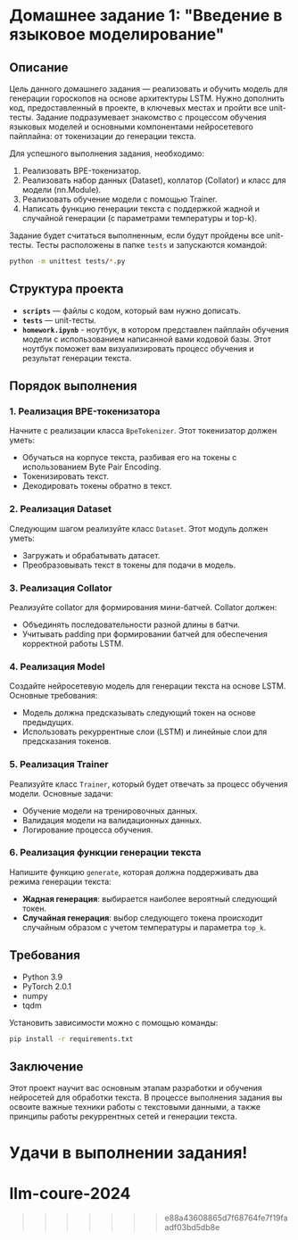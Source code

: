 # Домашнее задание 1: "Введение в языковое моделирование"

## Описание

Цель данного домашнего задания — реализовать и обучить модель для генерации гороскопов на основе архитектуры LSTM. Нужно дополнить код, предоставленный в проекте, в ключевых местах и пройти все unit-тесты. Задание подразумевает знакомство с процессом обучения языковых моделей и основными компонентами нейросетевого пайплайна: от токенизации до генерации текста.

Для успешного выполнения задания, необходимо:

1. Реализовать BPE-токенизатор.
2. Реализовать набор данных (Dataset), коллатор (Collator) и класс для модели (nn.Module).
3. Реализовать обучение модели с помощью Trainer.
4. Написать функцию генерации текста с поддержкой жадной и случайной генерации (с параметрами температуры и top-k).

Задание будет считаться выполненным, если будут пройдены все unit-тесты. Тесты расположены в папке `tests` и запускаются командой:

```bash
python -m unittest tests/*.py
```

## Структура проекта

- **`scripts`** — файлы с кодом, который вам нужно дописать.
- **`tests`** — unit-тесты.
- **`homework.ipynb`** - ноутбук, в котором представлен пайплайн обучения модели с использованием написанной вами кодовой базы. Этот ноутбук поможет вам визуализировать процесс обучения и результат генерации текста.


## Порядок выполнения

### 1. Реализация BPE-токенизатора

Начните с реализации класса `BpeTokenizer`. Этот токенизатор должен уметь:

- Обучаться на корпусе текста, разбивая его на токены с использованием Byte Pair Encoding.
- Токенизировать текст.
- Декодировать токены обратно в текст.

### 2. Реализация Dataset

Следующим шагом реализуйте класс `Dataset`. Этот модуль должен уметь:

- Загружать и обрабатывать датасет.
- Преобразовывать текст в токены для подачи в модель.

### 3. Реализация Collator

Реализуйте collator для формирования мини-батчей. Collator должен:

- Объединять последовательности разной длины в батчи.
- Учитывать padding при формировании батчей для обеспечения корректной работы LSTM.

### 4. Реализация Model

Создайте нейросетевую модель для генерации текста на основе LSTM. Основные требования:

- Модель должна предсказывать следующий токен на основе предыдущих.
- Использовать рекуррентные слои (LSTM) и линейные слои для предсказания токенов.

### 5. Реализация Trainer

Реализуйте класс `Trainer`, который будет отвечать за процесс обучения модели. Основные задачи:

- Обучение модели на тренировочных данных.
- Валидация модели на валидационных данных.
- Логирование процесса обучения.

### 6. Реализация функции генерации текста

Напишите функцию `generate`, которая должна поддерживать два режима генерации текста:

- **Жадная генерация**: выбирается наиболее вероятный следующий токен.
- **Случайная генерация**: выбор следующего токена происходит случайным образом с учетом температуры и параметра `top_k`.


## Требования

- Python 3.9
- PyTorch 2.0.1
- numpy
- tqdm

Установить зависимости можно с помощью команды:

```bash
pip install -r requirements.txt
```

## Заключение

Этот проект научит вас основным этапам разработки и обучения нейросетей для обработки текста. В процессе выполнения задания вы освоите важные техники работы с текстовыми данными, а также принципы работы рекуррентных сетей и генерации текста.

Удачи в выполнении задания!
=======
# llm-coure-2024
>>>>>>> e88a43608865d7f68764fe7f19faadf03bd5db8e
